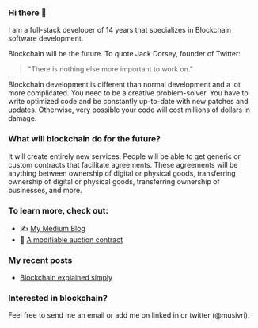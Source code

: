 ### Hi there 👋

I am a full-stack developer of 14 years that specializes in Blockchain software development. 

Blockchain will be the future. To quote Jack Dorsey, founder of Twitter:
> "There is nothing else more important to work on." 

Blockchain development is different than normal development and a lot more complicated. You need to be a creative problem-solver. You have to write optimized code and be constantly up-to-date with new patches and updates. Otherwise, very possible your code will cost millions of dollars in damage.

### What will blockchain do for the future? 
It will create entirely new services. People will be able to get generic or custom contracts that facilitate agreements. These agreements will be anything between ownership of digital or physical goods, transferring ownership of digital or physical goods, transferring ownership of businesses, and more.

### To learn more, check out:

-  ✍️ [My Medium Blog](https://msivri.medium.com/)
-  📄 [A modifiable auction contract](https://github.com/msivri/blockchain-clock-auction)

### My recent posts
- [Blockchain explained simply](https://msivri.medium.com/blockchain-explained-simply-f093ffbc7235)

### Interested in blockchain?
Feel free to send me an email or add me on linked in or twitter (@musivri).


